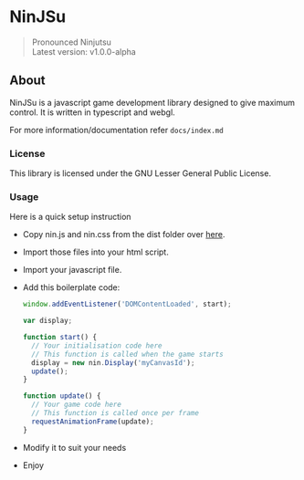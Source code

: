 # NinJSu

> Pronounced Ninjutsu\
> Latest version: v1.0.0-alpha

## About

NinJSu is a javascript game development library designed to give maximum control.
It is written in typescript and webgl.

For more information/documentation refer `docs/index.md`

### License

This library is licensed under the GNU Lesser General Public License.

### Usage

Here is a quick setup instruction

- Copy nin.js and nin.css from the dist folder over [here](https://github.com/dragsbruh/ninjsu/).
- Import those files into your html script.
- Import your javascript file.
- Add this boilerplate code:

  ```javascript
  window.addEventListener('DOMContentLoaded', start);
  
  var display;

  function start() {
    // Your initialisation code here
    // This function is called when the game starts
    display = new nin.Display('myCanvasId');
    update();
  }

  function update() {
    // Your game code here
    // This function is called once per frame
    requestAnimationFrame(update);
  }
  ```

- Modify it to suit your needs
- Enjoy
